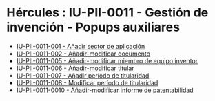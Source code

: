 # Hércules : IU\-PII\-0011 \- Gestión de invención \- Popups auxiliares



* [IU\-PII\-0011\-001 \- Añadir sector de aplicación](/hercules/sgi-sistema-de-gestion-de-investigacion/requisitos-y-analisis-funcional/analisis-funcional-sgi-hercules/pii-modulo-de-propiedad-industrial-e-intelectual/pii-interfaz-de-usuario/iu-pii-0010-gestion-de-invencion/iu-pii-0011-gestion-de-invencion-popups-auxiliares/iu-pii-0011-001-anadir-sector-de-aplicacion.md "/hercules/sgi-sistema-de-gestion-de-investigacion/requisitos-y-analisis-funcional/analisis-funcional-sgi-hercules/pii-modulo-de-propiedad-industrial-e-intelectual/pii-interfaz-de-usuario/iu-pii-0010-gestion-de-invencion/iu-pii-0011-gestion-de-invencion-popups-auxiliares/iu-pii-0011-001-anadir-sector-de-aplicacion.md")
* [IU\-PII\-0011\-002 \- Añadir\-modificar documento](/hercules/sgi-sistema-de-gestion-de-investigacion/requisitos-y-analisis-funcional/analisis-funcional-sgi-hercules/pii-modulo-de-propiedad-industrial-e-intelectual/pii-interfaz-de-usuario/iu-pii-0010-gestion-de-invencion/iu-pii-0011-gestion-de-invencion-popups-auxiliares/iu-pii-0011-002-anadir-modificar-documento.md "/hercules/sgi-sistema-de-gestion-de-investigacion/requisitos-y-analisis-funcional/analisis-funcional-sgi-hercules/pii-modulo-de-propiedad-industrial-e-intelectual/pii-interfaz-de-usuario/iu-pii-0010-gestion-de-invencion/iu-pii-0011-gestion-de-invencion-popups-auxiliares/iu-pii-0011-002-anadir-modificar-documento.md")
* [IU\-PII\-0011\-005 \- Añadir\-modificar miembro de equipo inventor](/hercules/sgi-sistema-de-gestion-de-investigacion/requisitos-y-analisis-funcional/analisis-funcional-sgi-hercules/pii-modulo-de-propiedad-industrial-e-intelectual/pii-interfaz-de-usuario/iu-pii-0010-gestion-de-invencion/iu-pii-0011-gestion-de-invencion-popups-auxiliares/iu-pii-0011-005-anadir-modificar-miembro-de-equipo-inventor.md "/hercules/sgi-sistema-de-gestion-de-investigacion/requisitos-y-analisis-funcional/analisis-funcional-sgi-hercules/pii-modulo-de-propiedad-industrial-e-intelectual/pii-interfaz-de-usuario/iu-pii-0010-gestion-de-invencion/iu-pii-0011-gestion-de-invencion-popups-auxiliares/iu-pii-0011-005-anadir-modificar-miembro-de-equipo-inventor.md")
* [IU\-PII\-0011\-006 \- Añadir\-modificar titular](/hercules/sgi-sistema-de-gestion-de-investigacion/requisitos-y-analisis-funcional/analisis-funcional-sgi-hercules/pii-modulo-de-propiedad-industrial-e-intelectual/pii-interfaz-de-usuario/iu-pii-0010-gestion-de-invencion/iu-pii-0011-gestion-de-invencion-popups-auxiliares/iu-pii-0011-006-anadir-modificar-titular.md "/hercules/sgi-sistema-de-gestion-de-investigacion/requisitos-y-analisis-funcional/analisis-funcional-sgi-hercules/pii-modulo-de-propiedad-industrial-e-intelectual/pii-interfaz-de-usuario/iu-pii-0010-gestion-de-invencion/iu-pii-0011-gestion-de-invencion-popups-auxiliares/iu-pii-0011-006-anadir-modificar-titular.md")
* [IU\-PII\-0011\-007 \- Añadir período de titularidad](/hercules/sgi-sistema-de-gestion-de-investigacion/requisitos-y-analisis-funcional/analisis-funcional-sgi-hercules/pii-modulo-de-propiedad-industrial-e-intelectual/pii-interfaz-de-usuario/iu-pii-0010-gestion-de-invencion/iu-pii-0011-gestion-de-invencion-popups-auxiliares/iu-pii-0011-007-anadir-periodo-de-titularidad.md "/hercules/sgi-sistema-de-gestion-de-investigacion/requisitos-y-analisis-funcional/analisis-funcional-sgi-hercules/pii-modulo-de-propiedad-industrial-e-intelectual/pii-interfaz-de-usuario/iu-pii-0010-gestion-de-invencion/iu-pii-0011-gestion-de-invencion-popups-auxiliares/iu-pii-0011-007-anadir-periodo-de-titularidad.md")
* [IU\-PII\-0011\-008 \- Modificar período de titularidad](/hercules/sgi-sistema-de-gestion-de-investigacion/requisitos-y-analisis-funcional/analisis-funcional-sgi-hercules/pii-modulo-de-propiedad-industrial-e-intelectual/pii-interfaz-de-usuario/iu-pii-0010-gestion-de-invencion/iu-pii-0011-gestion-de-invencion-popups-auxiliares/iu-pii-0011-008-modificar-periodo-de-titularidad.md "/hercules/sgi-sistema-de-gestion-de-investigacion/requisitos-y-analisis-funcional/analisis-funcional-sgi-hercules/pii-modulo-de-propiedad-industrial-e-intelectual/pii-interfaz-de-usuario/iu-pii-0010-gestion-de-invencion/iu-pii-0011-gestion-de-invencion-popups-auxiliares/iu-pii-0011-008-modificar-periodo-de-titularidad.md")
* [IU\-PII\-0011\-0010 \- Añadir\-modificar informe de patentabilidad](/hercules/sgi-sistema-de-gestion-de-investigacion/requisitos-y-analisis-funcional/analisis-funcional-sgi-hercules/pii-modulo-de-propiedad-industrial-e-intelectual/pii-interfaz-de-usuario/iu-pii-0010-gestion-de-invencion/iu-pii-0011-gestion-de-invencion-popups-auxiliares/iu-pii-0011-0010-anadir-modificar-informe-de-patentabilidad.md "/hercules/sgi-sistema-de-gestion-de-investigacion/requisitos-y-analisis-funcional/analisis-funcional-sgi-hercules/pii-modulo-de-propiedad-industrial-e-intelectual/pii-interfaz-de-usuario/iu-pii-0010-gestion-de-invencion/iu-pii-0011-gestion-de-invencion-popups-auxiliares/iu-pii-0011-0010-anadir-modificar-informe-de-patentabilidad.md")




